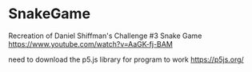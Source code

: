 # SnakeGame
Recreation of Daniel Shiffman's Challenge #3 Snake Game
https://www.youtube.com/watch?v=AaGK-fj-BAM

need to download the p5.js library for program to work
https://p5js.org/
